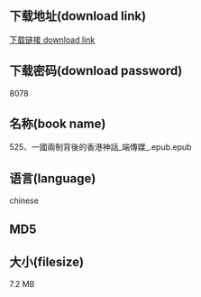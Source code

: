 ## 下载地址(download link)
[下载链接 download link](https://tutu365.netlify.app/?s=525%E3%80%81%E4%B8%80%E5%9C%8B%E5%85%A9%E5%88%B6%E8%83%8C%E5%BE%8C%E7%9A%84%E9%A6%99%E6%B8%AF%E7%A5%9E%E8%A9%B1_%E7%AB%AF%E5%82%B3%E5%AA%92_.epub)

## 下载密码(download password)
8078

## 名称(book name)
525、一國兩制背後的香港神話_端傳媒_.epub.epub

## 语言(language)
chinese

## MD5


## 大小(filesize)
7.2 MB
